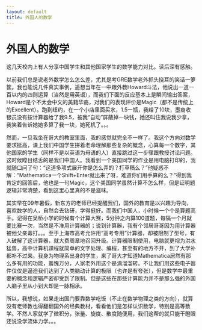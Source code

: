 ```yaml
---
layout: default
title: 外国人的数学
---
```

# 外国人的数学
这几天校内上有人分享中国学生和其他国家学生的数学能力对比。读后深有感触。

以前我们总是说老外数学怎么怎么差，尤其是考GRE数学老外抓头挠耳的笑话一箩筐。我也能说几件真实事例，遥想当年在一中跟外教Howard斗法，他说出一道一百以内的四则运算（当然是用英语），而我们下面的反应基本上是瞬间输出答案，Howard是个不太会中文的美籍华裔，对我们的表现评价是Magic（都不是传统上的Excellent）。跑到纽约，在一个小店里面买水，1.5一瓶，我给了10块，墨裔收银员没有按计算器给了我9.5，被我“自动”屏蔽掉一块钱，她还叫住我说我少拿，我笑着告诉她她多算了我一块，她死机了。。。

然而，一旦我坐在哥大的教室里面，我的感觉就完全不一样了。我这个方向对数学要求挺高，课上我们中国学生拼着老命理解那些复杂的概念，心算每一个数字，其他国家的学生（同样不是以英语为母语的人）直接跳过这一步骤跟教授讨论问题。这时候瞠目结舌的是我们中国人。我看到一个美国同学的作业是用电脑打印的，我就随口问了句：“这道多项式展开你是怎么弄的？打草稿么？”他疑惑不解：“Mathematica一个Shift+Enter就出来了呀，难道你们用手算的么？”得到我肯定的回答后，他也是一句Magic，这个美国同学虽然计算不怎么样，但是证明题逻辑非常清楚，看到这里心里真的不是滋味。

其实早在09年暑假，新东方的老师已经提醒我们，国外的教育是以兴趣为导向，喜欢数学的人，自然会去钻研，学得挺好。而我们中国人，小时候一个个是算题高手。记得在吴桥小学的时候有个计算大赛，5分钟之内算100道题，每隔一个月就要比赛一次，当然是不准用计算器的；说到计算器，我有个邻居哥哥因为用计算器被他父亲毒打。。。至于上海市高考允许用“高考专用”计算器，却被限制了型号，有人破解了这计算器，就大费周章地召回升级。计算器限制使用，电脑就更视为洪水猛兽，高中计算机课程就简单的文字处理、编程，甚至有的地方不开，到了大学补都补不过来。我身为物理系出身的学生，来了哥大才知道Mathematica居然有那么多有用的功能，羞愧万分，人家老外用这个是滴溜溜转。不让我们用这些电子器件仅仅是逼迫我们达到了人类脑动计算的极限（也许是有夸张），但是数学中最重要的概念和逻辑严密却受到了限制。但是这些在那些计算能力并不是那么强的外国人脑子里从小到大却是一脉相承。

所以，我想说，如果走出国门要靠数学吃饭（不止在数学物理之类的方向），就算没有老师教也得翻翻国外的经典教材，看看他们是怎样认识数学，特别是高等数学。不然人家就学了微积分，张量、旋度、散度随便用，我们这帮的就只能干瞪眼还说没学流体力学。。。